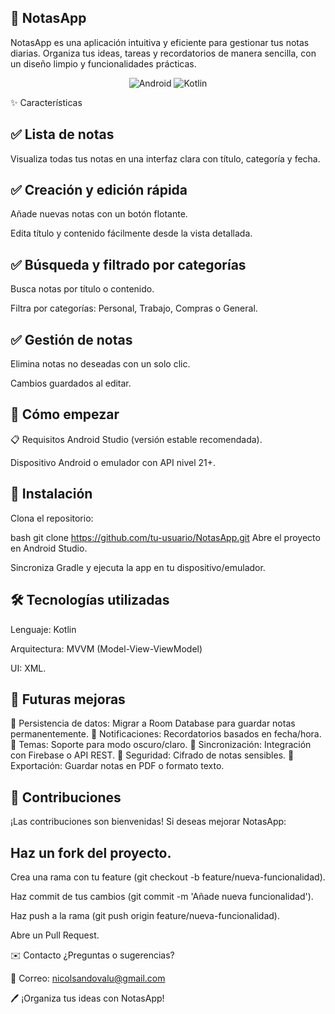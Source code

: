 ## 📝 NotasApp
NotasApp es una aplicación intuitiva y eficiente para gestionar tus notas diarias. Organiza tus ideas, tareas y recordatorios de manera sencilla, con un diseño limpio y funcionalidades prácticas.

<p align="center"> <img src="https://img.shields.io/badge/Android-3DDC84?style=for-the-badge&logo=android&logoColor=white" alt="Android"> <img src="https://img.shields.io/badge/Kotlin-0095D5?style=for-the-badge&logo=kotlin&logoColor=white" alt="Kotlin"> </p>
✨ Características

## ✅ Lista de notas

Visualiza todas tus notas en una interfaz clara con título, categoría y fecha.

## ✅ Creación y edición rápida

Añade nuevas notas con un botón flotante.

Edita título y contenido fácilmente desde la vista detallada.

## ✅ Búsqueda y filtrado por categorías

Busca notas por título o contenido.

Filtra por categorías: Personal, Trabajo, Compras o General.

## ✅ Gestión de notas

Elimina notas no deseadas con un solo clic.

Cambios guardados al editar.

## 🚀 Cómo empezar
📋 Requisitos
Android Studio (versión estable recomendada).

Dispositivo Android o emulador con API nivel 21+.

## 🔧 Instalación
Clona el repositorio:

bash
git clone https://github.com/tu-usuario/NotasApp.git
Abre el proyecto en Android Studio.

Sincroniza Gradle y ejecuta la app en tu dispositivo/emulador.

## 🛠️ Tecnologías utilizadas
Lenguaje: Kotlin

Arquitectura: MVVM (Model-View-ViewModel)

UI: XML.


## 🔮 Futuras mejoras
🔹 Persistencia de datos: Migrar a Room Database para guardar notas permanentemente.
🔹 Notificaciones: Recordatorios basados en fecha/hora.
🔹 Temas: Soporte para modo oscuro/claro.
🔹 Sincronización: Integración con Firebase o API REST.
🔹 Seguridad: Cifrado de notas sensibles.
🔹 Exportación: Guardar notas en PDF o formato texto.

## 🤝 Contribuciones
¡Las contribuciones son bienvenidas! Si deseas mejorar NotasApp:

## Haz un fork del proyecto.

Crea una rama con tu feature (git checkout -b feature/nueva-funcionalidad).

Haz commit de tus cambios (git commit -m 'Añade nueva funcionalidad').

Haz push a la rama (git push origin feature/nueva-funcionalidad).

Abre un Pull Request.


✉️ Contacto
¿Preguntas o sugerencias?

📧 Correo: nicolsandovalu@gmail.com


🖊️ ¡Organiza tus ideas con NotasApp!

